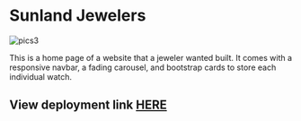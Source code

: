 # Sunland Jewelers

![pics3](https://user-images.githubusercontent.com/69867050/190086260-b46fcbcc-6602-4175-bf91-ff67f5c9a22b.jpg)

This is a home page of a website that a jeweler wanted built. It comes with a responsive navbar, a fading carousel, and bootstrap cards to store each individual watch. 

## View deployment link [HERE](https://sunland-jewelers.netlify.app/#inventory)
